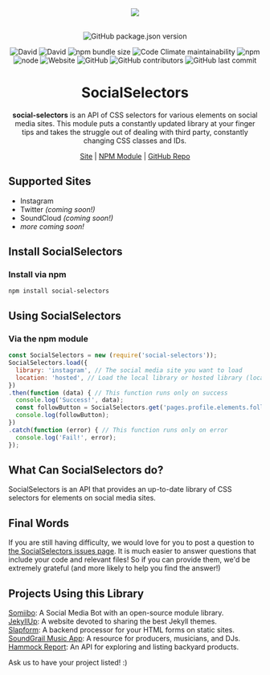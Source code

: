 <div align="center">
  <a href="https://cdn.itwcreativeworks.com/assets/itw-creative-works/images/logo/itw-creative-works-brandmark-black-x.svg">
    <img src="https://cdn.itwcreativeworks.com/assets/itw-creative-works/images/logo/itw-creative-works-brandmark-black-x.svg">
  </a>
  <br>
  <br>

![GitHub package.json version](https://img.shields.io/github/package-json/v/itw-creative-works/social-selectors.svg)

![David](https://img.shields.io/david/itw-creative-works/social-selectors.svg)
![David](https://img.shields.io/david/dev/itw-creative-works/social-selectors.svg) <!-- ![GitHub code size in bytes](https://img.shields.io/github/languages/code-size/social-selectors/social-selectors.svg) -->
![npm bundle size](https://img.shields.io/bundlephobia/min/social-selectors.svg)
![Code Climate maintainability](https://img.shields.io/codeclimate/maintainability-percentage/itw-creative-works/social-selectors.svg)
![npm](https://img.shields.io/npm/dm/social-selectors.svg) <!-- [![NPM total downloads](https://img.shields.io/npm/dt/social-selectors.svg?style=flat)](https://npmjs.org/package/social-selectors) -->
![node](https://img.shields.io/node/v/social-selectors.svg)
![Website](https://img.shields.io/website/https/itwcreativeworks.com.svg)
![GitHub](https://img.shields.io/github/license/itw-creative-works/social-selectors.svg)
![GitHub contributors](https://img.shields.io/github/contributors/itw-creative-works/social-selectors.svg)
![GitHub last commit](https://img.shields.io/github/last-commit/itw-creative-works/social-selectors.svg)

# SocialSelectors
**social-selectors** is an API of CSS selectors for various elements on social media sites. This module puts a constantly updated library at your finger tips and takes the struggle out of dealing with third party, constantly changing CSS classes and IDs.

[Site](https://itwcreativeworks.com) | [NPM Module](https://www.npmjs.com/package/social-selectors) | [GitHub Repo](https://github.com/itw-creative-works/social-selectors)

</div>

## Supported Sites
* Instagram
* Twitter _(coming soon!)_
* SoundCloud _(coming soon!)_
* _more coming soon!_

## Install SocialSelectors
### Install via npm
```shell
npm install social-selectors
```

## Using SocialSelectors
### Via the npm module
```js
const SocialSelectors = new (require('social-selectors'));
SocialSelectors.load({
  library: 'instagram', // The social media site you want to load
  location: 'hosted', // Load the local library or hosted library (local | hosted).
})
.then(function (data) { // This function runs only on success
  console.log('Success!', data);
  const followButton = SocialSelectors.get('pages.profile.elements.followButton.normal.selector'); // Get the CSS Selector for the follow button on a profile
  console.log(followButton);
})
.catch(function (error) { // This function runs only on error
  console.log('Fail!', error);
});

```


## What Can SocialSelectors do?
SocialSelectors is an API that provides an up-to-date library of CSS selectors for elements on social media sites.

## Final Words
If you are still having difficulty, we would love for you to post
a question to [the SocialSelectors issues page](https://github.com/itw-creative-works/social-selectors/issues). It is much easier to answer questions that include your code and relevant files! So if you can provide them, we'd be extremely grateful (and more likely to help you find the answer!)

## Projects Using this Library
[Somiibo](https://somiibo.com/): A Social Media Bot with an open-source module library. <br>
[JekyllUp](https://jekyllup.com/): A website devoted to sharing the best Jekyll themes. <br>
[Slapform](https://slapform.com/): A backend processor for your HTML forms on static sites. <br>
[SoundGrail Music App](https://app.soundgrail.com/): A resource for producers, musicians, and DJs. <br>
[Hammock Report](https://hammockreport.com/): An API for exploring and listing backyard products. <br>

Ask us to have your project listed! :)
